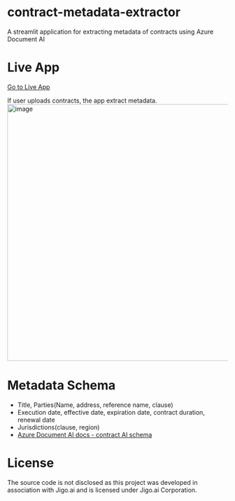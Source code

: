 # contract-metadata-extractor
A streamlit application for extracting metadata of contracts using Azure Document AI

# Live App
[Go to Live App](https://metadata-extractor-basic-787703115620.us-central1.run.app/)

If user uploads contracts, the app extract metadata.
<img width="585" alt="image" src="https://github.com/user-attachments/assets/7f233c17-bd9d-4ae0-9431-04183fb6f30c" />

# Metadata Schema
- Title, Parties(Name, address, reference name, clause)
- Execution date, effective date, expiration date, contract duration, renewal date
- Jurisdictions(clause, region)
- [Azure Document AI docs - contract AI schema](https://github.com/Azure-Samples/document-intelligence-code-samples/blob/main/schema/2024-11-30-ga/contract.md)

# License
The source code is not disclosed as this project was developed in association with Jigo.ai and is licensed under Jigo.ai Corporation.
